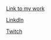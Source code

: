 [Link to my work](https://www.github.com/Evernight27)

[LinkdIn](https://www.linkedin.com/in/marshall-grubb-7a5601242/)

[Twitch](https://www.twitch.tv/Evernight27)
